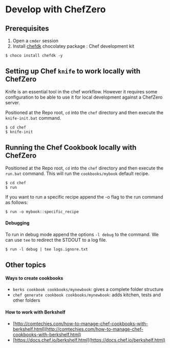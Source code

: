 
# Develop with ChefZero


## Prerequisites 

1. Open a `cmder` session
2. Install <a href="https://chocolatey.org/packages/chefdk" target="_blank">chefdk</a> chocolatey package : Chef development kit

```
$ choco install chefdk -y
```


## Setting up Chef `knife` to work locally with ChefZero

Knife is an essential tool in the chef workflow. However it requires some configuration to be able to use it for local development against a ChefZero server.

Positioned at the Repo root, `cd` into the `chef` directory and then execute the `knife-init.bat` command.

```
$ cd chef
$ knife-init
```


## Running the Chef Cookbook locally with ChefZero 
Positioned at the Repo root, `cd` into the `chef` directory and then execute the `run.bat` command. This will run the `cookbooks/mybook` default recipe.

```
$ cd chef
$ run
```

If you want to run a specific recipe append the -o flag to the run command as follows:

```
$ run -o mybook::specific_recipe
```

#### Debugging
To run in debug mode append the options `-l debug` to the command.  We can use `tee` to redirect the STDOUT to a log file.
```
$ run -l debug | tee logs.ignore.txt
```


## Other topics



#### Ways to create cookbooks
- `berks cookbook cookbooks/mynewbook`: gives a complete folder structure
- `chef generate cookbook cookbooks/mynewbook`: adds kitchen, tests and other folders

#### How to work with Berkshelf
- [http://comtechies.com/how-to-manage-chef-cookbooks-with-berkshelf.html](http://comtechies.com/how-to-manage-chef-cookbooks-with-berkshelf.html)
- [https://docs.chef.io/berkshelf.html](https://docs.chef.io/berkshelf.html)




